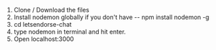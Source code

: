 1. Clone / Download the files
2. Install nodemon globally if you don't have -- npm install nodemon -g
3. cd letsendorse-chat
4. type nodemon in terminal and hit enter.
5. Open localhost:3000